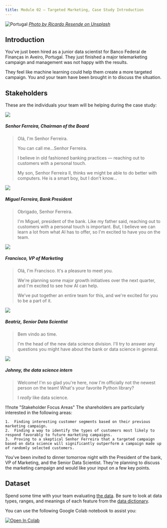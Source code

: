 ```yaml
---
title: Module 02 — Targeted Marketing, Case Study Introduction
---
```


![Portugal]({{URLROOT}}/shared/img/portugal.jpg)
*[Photo by Ricardo Resende on Unsplash](https://unsplash.com/photos/swivynstICo)*

## Introduction
You've just been hired as a junior data scientist for Banco Federal de Finanças in Aveiro, Portugal. They just finished a major telemarketing campaign and management was not happy with the results. 

They feel like machine learning could help them create a more targeted campaign. You and your team have been brought in to discuss the situation. 

## Stakeholders

These are the individuals your team will be helping during the case study:

<div class="dialogue">
	<img src="{{URLROOT}}/shared/img/ferreira.jpg">
	<h5>Senhor Ferreira, Chairman of the Board</h5>
	<blockquote><p>Olá, I'm Senhor Ferreira.</p><p>You can call me...Senhor Ferreira.</p><p>I believe in old fashioned banking practices — reaching out to customers with a personal touch.</p><p>My son, Senhor Ferreira II, thinks we might be able to do better with computers. He is a smart boy, but I don't know...</p></blockquote>
</div>

<div class="dialogue">
	<img src="{{URLROOT}}/shared/img/miguel.jpg">
	<h5>Miguel Ferreira, Bank President</h5>
	<blockquote><p>Obrigado, Senhor Ferreira.</p>
	<p>I'm Miguel, president of the bank. Like my father said, reaching out to customers with a personal touch is important. But, I believe we can learn a lot from what AI has to offer, so I'm excited to have you on the team.</p></blockquote>
</div>

<div class="dialogue">
	<img src="{{URLROOT}}/shared/img/francisco.jpg">
	<h5>Francisco, VP of Marketing</h5>
	<blockquote><p>Olá, I'm Francisco. It's a pleasure to meet you.</p>
		<p>We're planning some major growth initiatives over the next quarter, and I'm excited to see how AI can help.</p><p>We've put together an entire team for this, and we're excited for you to be a part of it.</p></blockquote>
</div>

<div class="dialogue">
	<img src="{{URLROOT}}/shared/img/beatriz.jpg">
	<h5>Beatriz, Senior Data Scientist</h5>
	<blockquote><p>Bem vindo ao time.</p>
		<p>I'm the head of the new data science division. I'll try to answer any questions you might have about the bank or data science in general.</p></blockquote>
</div>

<div class="dialogue">
	<img src="{{URLROOT}}/shared/img/johnny.jpg">
	<h5>Johnny, the data science intern</h5>
	<blockquote><p>Welcome! I'm so glad you're here, now I'm officially not the newest person on the team! What's your favorite Python library?</p>
		<p>I <em>really</em> like data science.</blockquote>
</div>

!!!note "Stakeholder Focus Areas"
	The shareholders are particularly interested in the following areas:

	1.	Finding interesting customer segments based on their previous marketing campaign.
	2.  Finding a way to identify the types of customers most likely to respond favorably to future marketing campaigns.
	3.  Proving to a skeptical Senhor Ferreira that a targeted campaign based on data science will significantly outperform a campaign made up of randomly selected customers.

You've been invited to dinner tomorrow night with the President of the bank, VP of Marketing, and the Senior Data Scientist. They're planning to discuss the marketing campaign and would like your input on a few key points.

## Dataset
Spend some time with your team evaluating [the data](https://raw.githubusercontent.com/lfalin/cse450-course/master/data/bank.csv). Be sure to look at data types, ranges, and meanings of each feature from the [data dictionary](./bank-dictionary.txt).

You can use the following Google Colab notebook to assist you:

[![Open In Colab](https://colab.research.google.com/assets/colab-badge.svg)](https://colab.research.google.com/github/lfalin/cse450-course/blob/master/notebooks/starter_bank.ipynb)

[^1]: [Chairman of the Board photo by Portuguese Gravity on Unsplash](https://unsplash.com/photos/oMF2q4tlhDg)

[^2]: [President photo by Roland Samuel on Unsplash](https://unsplash.com/photos/MZ5A24H1JqU)

[^3]: [VP of Marketing photo by Mehrad Vosoughi on Unsplash](https://unsplash.com/photos/iUQmEFtfdLw)

[^4]: [Head of Data Science photo by Mateus Campos Felipe ](https://unsplash.com/photos/WnPJft0DJpk)

[^5]: [Data Science Intern photo by Fábio Lucas on Unsplash](https://unsplash.com/photos/iczrMDNuvzkml-pxK0Ovmw)